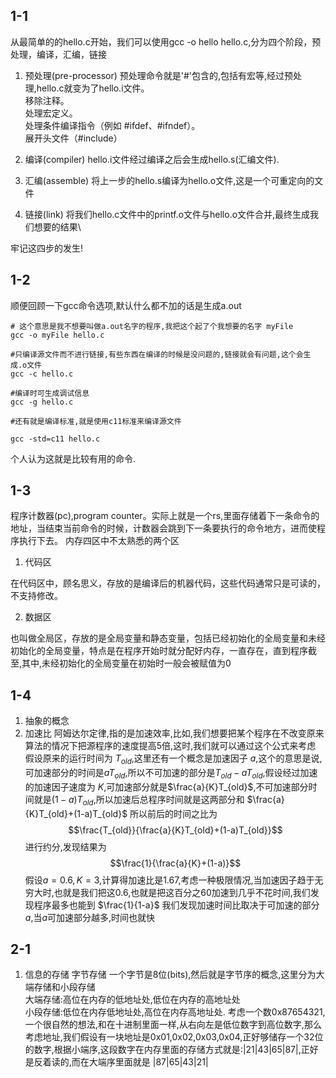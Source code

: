 ## 1-1

从最简单的的hello.c开始，我们可以使用gcc -o hello hello.c,分为四个阶段，预处理，编译，汇编，链接

1. 预处理(pre-processor)
预处理命令就是'#'包含的,包括有宏等,经过预处理,hello.c就变为了hello.i文件。\
移除注释。\
处理宏定义。\
处理条件编译指令（例如 #ifdef、#ifndef）。\
展开头文件（#include）
2. 编译(compiler)
hello.i文件经过编译之后会生成hello.s(汇编文件).

3. 汇编(assemble)
将上一步的hello.s编译为hello.o文件,这是一个可重定向的文件

4. 链接(link)
将我们hello.c文件中的printf.o文件与hello.o文件合并,最终生成我们想要的结果\

牢记这四步的发生!

## 1-2

顺便回顾一下gcc命令选项,默认什么都不加的话是生成a.out

```shell
# 这个意思是我不想要叫做a.out名字的程序,我把这个起了个我想要的名字 myFile
gcc -o myFile hello.c

#只编译源文件而不进行链接,有些东西在编译的时候是没问题的,链接就会有问题,这个会生成.o文件
gcc -c hello.c

#编译时可生成调试信息
gcc -g hello.c

#还有就是编译标准,就是使用c11标准来编译源文件

gcc -std=c11 hello.c
```

个人认为这就是比较有用的命令.

## 1-3

程序计数器(pc),program counter。实际上就是一个rs,里面存储着下一条命令的地址，当结束当前命令的时候，计数器会跳到下一条要执行的命令地方，进而使程序执行下去。
内存四区中不太熟悉的两个区

1. 代码区
    
在代码区中，顾名思义，存放的是编译后的机器代码，这些代码通常只是可读的，不支持修改。

2. 数据区

也叫做全局区，存放的是全局变量和静态变量，包括已经初始化的全局变量和未经初始化的全局变量，特点是在程序开始时就分配好内存，一直存在，直到程序截至,其中,未经初始化的全局变量在初始时一般会被赋值为0

## 1-4

1. 抽象的概念
2. 加速比
阿姆达尔定律,指的是加速效率,比如,我们想要把某个程序在不改变原来算法的情况下把源程序的速度提高5倍,这时,我们就可以通过这个公式来考虑\
假设原来的运行时间为 $T_{old}$,这里还有一个概念是加速因子 $a$,这个的意思是说,可加速部分的时间是$aT_{old}$,所以不可加速的部分是$T_{old}-aT_{old}$,假设经过加速的加速因子速度为 $K$,可加速部分就是$\frac{a}{K}T_{old}$,不可加速部分时间就是$(1-a)T_{old}$,所以加速后总程序时间就是这两部分和 $\frac{a}{K}T_{old}+(1-a)T_{old}$
所以前后的时间之比为
$$\frac{T_{old}}{\frac{a}{K}T_{old}+(1-a)T_{old}}$$
进行约分,发现结果为
$$\frac{1}{\frac{a}{K}+(1-a)}$$
假设$a=0.6,K=3$,计算得加速比是$1.67$,考虑一种极限情况,当加速因子趋于无穷大时,也就是我们把这$0.6$,也就是把这百分之60加速到几乎不花时间,我们发现程序最多也能到 $\frac{1}{1-a}$ 我们发现加速时间比取决于可加速的部分$a$,当$a$可加速部分越多,时间也就快

## 2-1

1. 信息的存储
   字节存储
   一个字节是8位(bits),然后就是字节序的概念,这里分为大端存储和小段存储\
   大端存储:高位在内存的低地址处,低位在内存的高地址处\
   小段存储:低位在内存低地址处,高位在内存高地址处.
   考虑一个数0x87654321,一个很自然的想法,和在十进制里面一样,从右向左是低位数字到高位数字,那么考虑地址,我们假设有一块地址是0x01,0x02,0x03,0x04,正好够储存一个32位的数字,根据小端序,这段数字在内存里面的存储方式就是:|21|43|65|87|,正好是反着读的,而在大端序里面就是
   |87|65|43|21|
   

